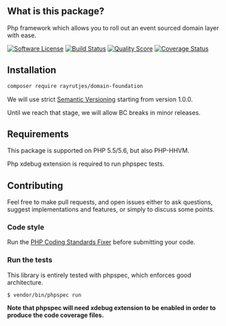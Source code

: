 
What is this package?
---------------------

Php framework which allows you to roll out an event sourced domain layer with ease.

[![Software License](https://img.shields.io/badge/license-MIT-brightgreen.svg?style=flat-square)](LICENSE.md)
[![Build Status](https://img.shields.io/travis/RayRutjes/domain-foundation/master.svg?style=flat-square)](https://travis-ci.org/RayRutjes/domain-foundation)
[![Quality Score](https://img.shields.io/scrutinizer/g/RayRutjes/domain-foundation.svg?style=flat-square)](https://scrutinizer-ci.com/g/RayRutjes/domain-foundation)
[![Coverage Status](https://img.shields.io/scrutinizer/coverage/g/RayRutjes/domain-foundation.svg?style=flat-square)](https://scrutinizer-ci.com/g/RayRutjes/domain-foundation/code-structure)


Installation
------------
```bash
composer require rayrutjes/domain-foundation
```

We will use strict [Semantic Versioning](http://semver.org/) starting from version 1.0.0.

Until we reach that stage, we will allow BC breaks in minor releases.


Requirements
------------

This package is supported on PHP 5.5/5.6, but also PHP-HHVM.

Php xdebug extension is required to run phpspec tests.


Contributing
------------

Feel free to make pull requests, and open issues either to ask questions, suggest implementations and features, or simply to discuss some points.

### Code style

Run the [PHP Coding Standards Fixer](http://cs.sensiolabs.org/) before submitting your code.

### Run the tests

This library is entirely tested with phpspec, which enforces good architecture.
```
$ vendor/bin/phpspec run
```
**Note that phpspec will need xdebug extension to be enabled in order to produce the code coverage files.**